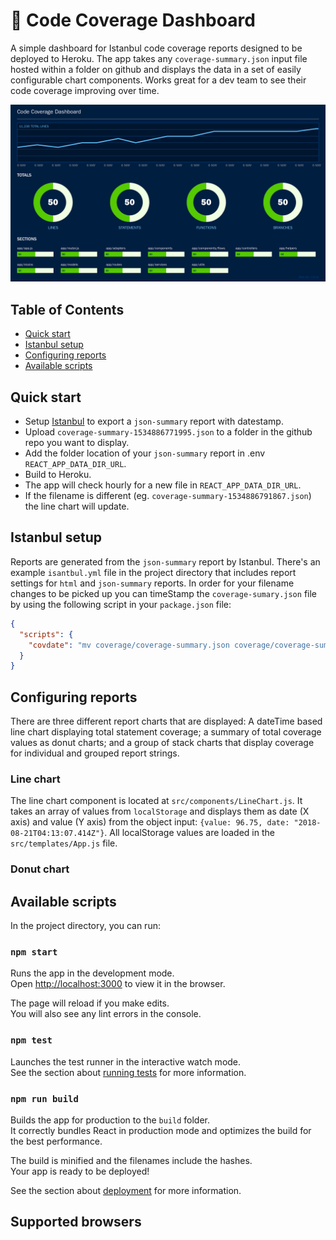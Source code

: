 # 🚦 Code Coverage Dashboard

A simple dashboard for Istanbul code coverage reports designed to be deployed to Heroku. The app takes any `coverage-summary.json` input file hosted within a folder on github and displays the data in a set of easily configurable chart components. Works great for a dev team to see their code coverage improving over time.

![Code cov dash](https://raw.githubusercontent.com/ezy/code-coverage-dashboard/master/public/code-cov-dash.png)

## Table of Contents

- [Quick start](#quick-start)
- [Istanbul setup](#istanbul-setup)
- [Configuring reports](#configuring-reports)
- [Available scripts](#available-scripts)

## Quick start

- Setup [Istanbul](https://github.com/gotwarlost/istanbul) to export a `json-summary` report with datestamp.
- Upload `coverage-summary-1534886771995.json` to a folder in the github repo you want to display.
- Add the folder location of your `json-summary` report in .env `REACT_APP_DATA_DIR_URL`.
- Build to Heroku.
- The app will check hourly for a new file in `REACT_APP_DATA_DIR_URL`.
- If the filename is different (eg. `coverage-summary-1534886791867.json`) the line chart will update.

## Istanbul setup

Reports are generated from the `json-summary` report by Istanbul. There's an example `isantbul.yml` file in the project directory that includes report settings for `html` and `json-summary` reports. In order for your filename changes to be picked up you can timeStamp the `coverage-sumary.json` file by using the following script in your `package.json` file:

```JSON
{
  "scripts": {
    "covdate": "mv coverage/coverage-summary.json coverage/coverage-summary-$(date +%Y%m%d%H%M).json"
  }
}
```

## Configuring reports

There are three different report charts that are displayed: A dateTime based line chart displaying total statement coverage; a summary of total coverage values as donut charts; and a group of stack charts that display coverage for individual and grouped report strings.

### Line chart

The line chart component is located at `src/components/LineChart.js`. It takes an array of values from `localStorage` and displays them as date (X axis) and value (Y axis) from the object input: `{value: 96.75, date: "2018-08-21T04:13:07.414Z"}`. All localStorage values are loaded in the `src/templates/App.js` file.

### Donut chart

## Available scripts

In the project directory, you can run:

### `npm start`

Runs the app in the development mode.<br>
Open [http://localhost:3000](http://localhost:3000) to view it in the browser.

The page will reload if you make edits.<br>
You will also see any lint errors in the console.

### `npm test`

Launches the test runner in the interactive watch mode.<br>
See the section about [running tests](#running-tests) for more information.

### `npm run build`

Builds the app for production to the `build` folder.<br>
It correctly bundles React in production mode and optimizes the build for the best performance.

The build is minified and the filenames include the hashes.<br>
Your app is ready to be deployed!

See the section about [deployment](#deployment) for more information.

## Supported browsers
